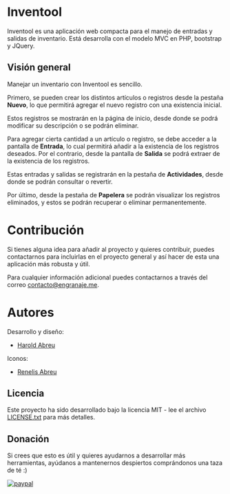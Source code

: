 # Inventool
Inventool es una aplicación web compacta para el manejo de entradas y salidas de inventario. Está desarrolla con el modelo MVC en PHP, bootstrap y JQuery.

## Visión general
Manejar un inventario con Inventool es sencillo.

Primero, se pueden crear los distintos artículos o registros desde la pestaña **Nuevo**, lo que permitirá agregar el nuevo registro con una existencia inicial.

Estos registros se mostrarán en la página de inicio, desde donde se podrá modificar su descripción o se podrán eliminar.

Para agregar cierta cantidad a un artículo o registro, se debe acceder a la pantalla de **Entrada**, lo cual permitirá añadir a la existencia de los registros deseados. Por el contrario, desde la pantalla de **Salida** se podrá extraer de la existencia de los registros.

Estas entradas y salidas se registrarán en la pestaña de **Actividades**, desde donde se podrán consultar o revertir.

Por último, desde la pestaña de **Papelera** se podrán visualizar los registros eliminados, y estos se podrán recuperar o eliminar permanentemente.

# Contribución
Si tienes alguna idea para añadir al proyecto y quieres contribuir, puedes contactarnos para incluirlas en el proyecto general y así hacer de esta una aplicación más robusta y útil.

Para cualquier información adicional puedes contactarnos a través del correo contacto@engranaje.me.

# Autores
Desarrollo y diseño:
* [Harold Abreu](https://github.com/Harverbo)

Iconos:
* [Renelis Abreu](https://github.com/renelis)

## Licencia
Este proyecto ha sido desarrollado bajo la licencia MIT - lee el archivo [LICENSE.txt](LICENSE.txt) para más detalles.

## Donación
Si crees que esto es útil y quieres ayudarnos a desarrollar más herramientas, ayúdanos a mantenernos despiertos comprándonos una taza de té :)

[![paypal](https://www.paypalobjects.com/en_US/i/btn/btn_donate_SM.gif)](https://www.paypal.com/cgi-bin/webscr?cmd=_s-xclick&hosted_button_id=QSWLDMN5EATE6)
